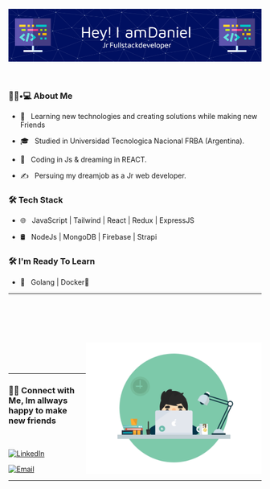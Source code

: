 ![Header](./github-header-image.png)


<br/>

<h3> 👨🏻•💻 About Me </h3>



- 🤔 &nbsp; Learning new technologies and creating solutions while making new Friends

- 🎓 &nbsp; Studied in Universidad Tecnologica Nacional FRBA (Argentina).

- 🌱 &nbsp; Coding in Js & dreaming in REACT.

- ✍️ &nbsp; Persuing my dreamjob as a Jr web developer.



<h3>🛠 Tech Stack</h3>


- 🌐 &nbsp; JavaScript | Tailwind | React | Redux | ExpressJS 

- 🛢 &nbsp; NodeJs | MongoDB | Firebase | Strapi




<h3>🛠 I'm Ready To Learn</h3>

- 🔧 &nbsp; Golang | Docker🐳 

<hr>



<br/><br/>



<br/>

<br/>

<img src="https://github.com/nirala69/nirala69/blob/master/70804f7e25b11f29db904f2fa7b4cd9d.gif" width="350" align='right'>



<br><br>



<hr>



<h3> 🤝🏻 Connect with Me, Im allways happy to make new friends </h3>

<br>



<p align="center">

<a href="https://www.linkedin.com/in/daniel-lanciotti-%F0%9F%87%A6%F0%9F%87%B7-3314aa48/"><img alt="LinkedIn" src="https://img.shields.io/badge/LinkedIn-Daniel Lanciotti-blue?style=flat-square&logo=linkedin"></a>

<a href="mailto:daniellanciotti@gmail.com"><img alt="Email" src="https://img.shields.io/badge/Email-daniellanciotti@gmail.com-blue?style=flat-square&logo=gmail"></a>

</p>










<hr>
